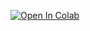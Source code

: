   [![Open In Colab](https://colab.research.google.com/assets/colab-badge.svg)](https://colab.research.google.com/github/girafe-ai/ml-course/blob/23s_nes/homeworks/hw04_umt/Lab_NLP_part1_Embedding_based_MT.ipynb)
